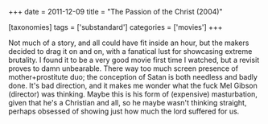 +++
date = 2011-12-09
title = "The Passion of the Christ (2004)"

[taxonomies]
tags = ['substandard']
categories = ['movies']
+++

Not much of a story, and all could have fit inside an hour, but the
makers decided to drag it on and on, with a fanatical lust for
showcasing extreme brutality. I found it to be a very good movie first
time I watched, but a revisit proves to damn unbearable. There way too
much screen presence of mother+prostitute duo; the conception of Satan
is both needless and badly done. It\'s bad direction, and it makes me
wonder what the fuck Mel Gibson (director) was thinking. Maybe this is
his form of (expensive) masturbation, given that he\'s a Christian and
all, so he maybe wasn\'t thinking straight, perhaps obsessed of showing
just how much the lord suffered for us.
